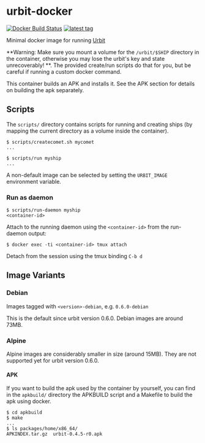 # urbit-docker
[![Docker Build Status](https://img.shields.io/docker/build/asssaf/urbit.svg?style=flat)](https://hub.docker.com/r/asssaf/urbit/)
[![latest tag](https://img.shields.io/badge/latest-0.8.0--debian-blue.svg)](https://hub.docker.com/r/asssaf/urbit/tags/)

Minimal docker image for running [Urbit](https://urbit.org)

**Warning: Make sure you mount a volume for the `/urbit/$SHIP` directory in the container, otherwise you may lose the urbit's key and state unrecoverably! **. The provided create/run scripts do that for you, but be careful if running a custom docker command.

This container builds an APK and installs it. See the APK section for details on building the apk separately.

## Scripts
The `scripts/` directory contains scripts for running and creating ships (by mapping the current directory as a volume inside the container).

```
$ scripts/createcomet.sh mycomet
...

$ scripts/run myship
...
```

A non-default image can be selected by setting the `URBIT_IMAGE` environment variable.

### Run as daemon
```
$ scripts/run-daemon myship
<container-id>
```

Attach to the running daemon using the `<container-id>` from the run-daemon output:
```
$ docker exec -ti <container-id> tmux attach
```

Detach from the session using the tmux binding `C-b d`

## Image Variants
### Debian
Images tagged with `<version>-debian`, e.g. `0.6.0-debian`

This is the default since urbit version 0.6.0. Debian images are around 73MB.

### Alpine
Alpine images are considerably smaller in size (around 15MB). They are not supported yet for urbit version 0.6.0.

#### APK
If you want to build the apk used by the container by yourself, you can find in the `apkbuild/` directory the APKBUILD script and a Makefile to build the apk using docker.

```
$ cd apkbuild
$ make
...
$ ls packages/home/x86_64/
APKINDEX.tar.gz  urbit-0.4.5-r0.apk
```
